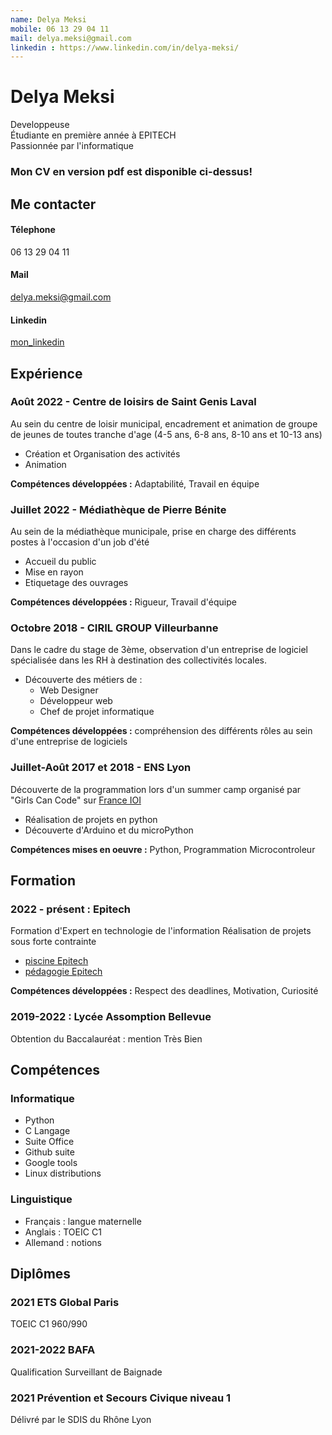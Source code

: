 ```yaml
---
name: Delya Meksi
mobile: 06 13 29 04 11
mail: delya.meksi@gmail.com
linkedin : https://www.linkedin.com/in/delya-meksi/
---
```


# Delya Meksi

Developpeuse   
Étudiante en première année à EPITECH   
Passionnée par l'informatique

### Mon CV en version pdf est disponible ci-dessus!
## Me contacter
#### Télephone
06 13 29 04 11
#### Mail
delya.meksi@gmail.com
#### Linkedin
[mon_linkedin](https://www.linkedin.com/in/delya-meksi/)

## Expérience

### Août 2022 - Centre de loisirs de Saint Genis Laval
Au sein du centre de loisir municipal, encadrement et animation de groupe de jeunes de toutes tranche d'age (4-5 ans, 6-8 ans, 8-10 ans et 10-13 ans)
- Création et Organisation des activités
- Animation

**Compétences développées :** Adaptabilité, Travail en équipe

### Juillet 2022 - Médiathèque de Pierre Bénite
Au sein de la médiathèque municipale, prise en charge des différents postes à l'occasion d'un job d'été
- Accueil du public
- Mise en rayon
- Etiquetage des ouvrages

**Compétences développées :** Rigueur, Travail d'équipe

### Octobre 2018 - CIRIL GROUP Villeurbanne
Dans le cadre du stage de 3ème, observation d'un entreprise de logiciel spécialisée dans les RH à destination des collectivités locales.
- Découverte des métiers de :
    - Web Designer
    - Développeur web
    - Chef de projet informatique

**Compétences développées :** compréhension des différents rôles au sein d'une entreprise de logiciels

### Juillet-Août 2017 et 2018 - ENS Lyon
Découverte de la programmation lors d'un summer camp organisé par "Girls Can Code" sur [France IOI](http://www.france-ioi.org/)
- Réalisation de projets en python 
- Découverte d'Arduino et du microPython

**Compétences mises en oeuvre :** Python, Programmation Microcontroleur

## Formation
### 2022 - présent : Epitech
Formation d'Expert en technologie de l'information
Réalisation de projets sous forte contrainte    
- [piscine Epitech](https://epitech.bj/piscine-epitech-informatique-innovation-tech-langage-c/)   
- [pédagogie Epitech](https://www.epitech.eu/fr/pedagogie-projets/)

**Compétences développées :** Respect des deadlines, Motivation, Curiosité


### 2019-2022 : Lycée Assomption Bellevue
Obtention du Baccalauréat : mention Très Bien

## Compétences

### Informatique

- Python
- C Langage
- Suite Office
- Github suite
- Google tools
- Linux distributions

### Linguistique
- Français : langue maternelle
- Anglais : TOEIC C1
- Allemand : notions

## Diplômes

### 2021 ETS Global Paris
TOEIC C1 960/990

### 2021-2022 BAFA
Qualification Surveillant de Baignade 

### 2021 Prévention et Secours Civique niveau 1
Délivré par le SDIS du Rhône Lyon
